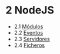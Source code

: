 # 2 NodeJS

- 2.1 [Módulos](./01_modulos.md)
- 2.2 [Eventos](./02_eventos.md)
- 2.3 [Servidores](./03_servidores.md)
- 2.4 [Ficheros](./04_ficheros.md)  